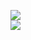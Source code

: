 [![](https://img.shields.io/badge/Made%20With-Github%20Spray-lightgrey.svg?style=for-the-badge&logo=github)](https://github.com/Annihil/github-spray#32603)  
[![](https://i.imgur.com/2DrTn0Z.gif)](https://github.com/Annihil/github-spray)